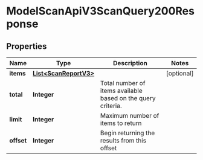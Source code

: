 

# ModelScanApiV3ScanQuery200Response


## Properties

| Name | Type | Description | Notes |
|------------ | ------------- | ------------- | -------------|
|**items** | [**List&lt;ScanReportV3&gt;**](ScanReportV3.md) |  |  [optional] |
|**total** | **Integer** | Total number of items available based on the query criteria. |  |
|**limit** | **Integer** | Maximum number of items to return |  |
|**offset** | **Integer** | Begin returning the results from this offset |  |



